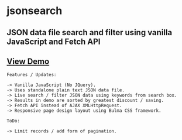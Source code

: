# jsonsearch
## JSON data file search and filter using vanilla JavaScript and Fetch API  

## [View Demo](https://mb256.github.io/jsonsearch)

    Features / Updates:

    -> Vanilla JavaScript (No JQuery).  
    -> Uses standalone plain text JSON data file.   
    -> Live search / filter JSON data using keywords from search box.  
    -> Results in demo are sorted by greatest discount / saving.  
    -> Fetch API instead of AJAX XMLHttpRequest.  
    -> Responsive page design layout using Bulma CSS framework.   

    ToDo:

    -> Limit records / add form of pagination.  
